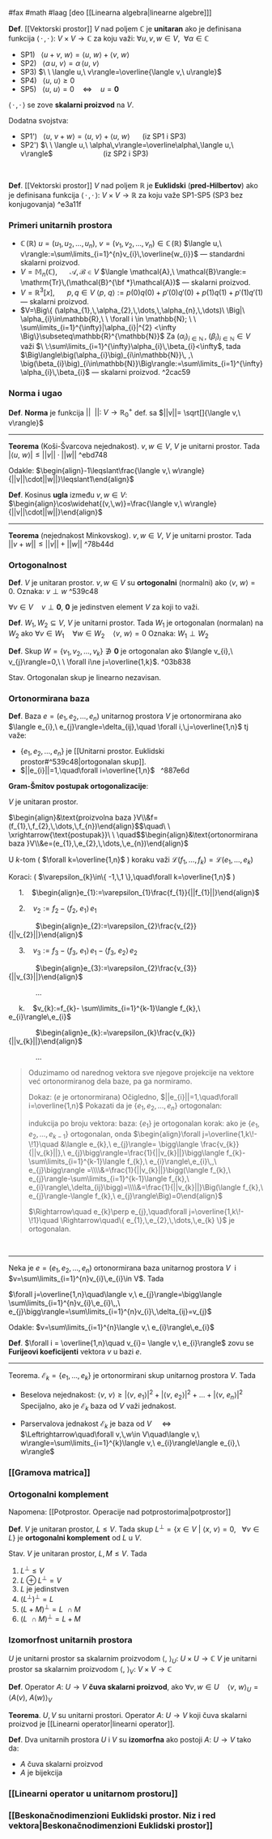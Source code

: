 #fax #math #laag [deo [[Linearna algebra|linearne algebre]]]
$\:$

**Def**. [[Vektorski prostor]] $V$ nad poljem $\mathbb{C}$ je **unitaran** ako je definisana funkcija $\langle \,\cdot\,,\,\cdot\,\rangle:\ V\times V\to\mathbb{C}$ za koju važi: $\forall u,\,v,\,w\in V,\ \ \forall\alpha\in\mathbb{C}$
- SP1) $\ \ \langle u+v,\ w\rangle=\langle u,\ w\rangle+\langle v,\ w\rangle$
- SP2) $\ \ \langle \alpha\,u,\ v\rangle=\alpha\,\langle u,\ v\rangle$
- SP3) $\ \ \langle u,\ v\rangle=\overline{\langle v,\ u\rangle}$
- SP4) $\ \ \langle u,\ u\rangle\geqslant0$
- SP5) $\ \ \langle u,\ u\rangle=0\quad\Leftrightarrow\quad u=\mathbf{0}$

$\langle\,\cdot\,,\,\cdot\,\rangle$ se zove **skalarni proizvod** na $V$.

Dodatna svojstva:
- SP1') $\ \ \langle u,\ v+w\rangle=\langle u,\ v\rangle+\langle u,\ w\rangle$ $\quad$ (iz SP1 i SP3)
- SP2') $\ \ \langle u,\ \alpha\,v\rangle=\overline\alpha\,\langle u,\ v\rangle$ $\ \ \!\quad\quad\quad\quad\quad$ (iz SP2 i SP3)

$\:$

**Def**. [[Vektorski prostor]] $V$ nad poljem $\mathbb{R}$ je **Euklidski** (**pred-Hilbertov**) ako je definisana funkcija $\langle \,\cdot\,,\,\cdot\,\rangle:\ V\times V\to\mathbb{R}$ za koju važe SP1-SP5 (SP3 bez konjugovanja) ^e3a11f

### Primeri unitarnih prostora
- $\mathbb{C}\,(\mathbb{R})$
  $u=(u_{1},\,u_{2},\,\dots,\,u_{n}),\ v=(v_{1},\,v_{2},\,\dots,\,v_{n})\in\mathbb{C}\,(\mathbb{R})$
  $\langle u,\ v\rangle:=\sum\limits_{i=1}^{n}v_{i}\,\overline{w_{i}}$ — standardni skalarni proizvod.
- $V=\mathbb{M}_{n}(\mathbb{C})$, $\quad$ $\mathcal{A},\,\mathcal{B}\in V$
  $\langle \mathcal{A},\ \mathcal{B}\rangle:= \mathrm{Tr}\,(\mathcal{B}^{\bf *}\mathcal{A})$ — skalarni proizvod.
- $V=\mathbb{R}^{3}[x]$, $\quad$ $p,\,q\in V$
  $\langle p,\ q\rangle:=p(0)q(0) + p'(0)q'(0) + p(1)q(1) + p'(1)q'(1)$ — skalarni proizvod.
- $V=\Big\{ (\alpha_{1},\,\alpha_{2},\,\dots,\,\alpha_{n},\,\dots)\ \Big|\ \alpha_{i}\in\mathbb{R},\ \  \forall i \in \mathbb{N}; \ \ \sum\limits_{i=1}^{\infty}|\alpha_{i}|^{2} <\infty \Big\}\subseteq\mathbb{R}^{\mathbb{N}}$
  Za $\big(\alpha_{i}\big)_{i\in\mathbb{N}}\, ,\ \big(\beta_{i}\big)_{i\in\mathbb{N}} \in V\ \:$ važi $\ \:\sum\limits_{i=1}^{\infty}\alpha_{i}\,\beta_{i}<\infty$, tada
  $\Big\langle\big(\alpha_{i}\big)_{i\in\mathbb{N}}\, ,\ \big(\beta_{i}\big)_{i\in\mathbb{N}}\Big\rangle:=\sum\limits_{i=1}^{\infty}\alpha_{i}\,\beta_{i}$ — skalarni proizvod. ^2cac59
### Norma i ugao

**Def**. **Norma** je funkcija $||\ \ ||:\ V\to\mathbb{R}^{+}_{0}$ def. sa $||v||= \sqrt[]{\langle v,\ v\rangle}$
___
**Teorema** (Koši-Švarcova nejednakost).
$v,\,w\in V$, $V$ je unitarni prostor. Tada
$\big|\langle u,\ w\rangle\big|\leqslant||v||\cdot||w||$ ^ebd748

Odakle: $\begin{align}-1\leqslant\frac{\langle v,\ w\rangle}{||v||\cdot||w||}\leqslant1\end{align}$

**Def**. Kosinus **ugla** između $v,\,w\in V$: $\ \:$ $\begin{align}\cos\widehat{(v,\,w)}=\frac{\langle v,\ w\rangle}{||v||\cdot||w||}\end{align}$
___
**Teorema** (nejednakost Minkovskog).
$v,\,w\in V$, $V$ je unitarni prostor. Tada
$||v+w||\leqslant||v||+||w||$ ^78b44d

### Ortogonalnost
**Def**. $V$ je unitaran prostor. $v,\,w\in V$ su **ortogonalni** (normalni) ako $\langle v,\ w\rangle=0$.
Oznaka: $v\perp w$ ^539c48

$\forall v\in V\quad v\perp \mathbf{0}$,
$\mathbf{0}$ je jedinstven element $V$ za koji to važi.

**Def**. $W_{1},\,W_{2}\subseteq V$, $V$ je unitarni prostor. Tada $W_{1}$ je ortogonalan (normalan) na $W_{2}$ ako $\forall v\in W_{1}\quad \forall w\in W_{2}\quad \langle v,\ w\rangle=0$
Oznaka: $W_{1}\perp W_{2}$

**Def**. Skup $W=\{ v_{1},\,v_{2},\,\dots,\,v_{k} \}\not\ni \mathbf{0}$ je ortogonalan ako $\langle v_{i},\ v_{j}\rangle=0,\ \ \forall i\ne j=\overline{1,k}$. ^03b838

Stav. Ortogonalan skup je linearno nezavisan.

### Ortonormirana baza
**Def**. Baza $e=(e_{1},\,e_{2},\,\dots,\,e_{n})$ unitarnog prostora $V$ je ortonormirana ako $\langle e_{i},\ e_{j}\rangle=\delta_{ij},\quad \forall i,\,j=\overline{1,n}$
tj važe:
- $\{ e_{1},\,e_{2},\,\dots,\,e_{n} \}$ je [[Unitarni prostor. Euklidski prostor#^539c48|ortogonalan skup]].
- $||e_{i}||=1,\quad\forall i=\overline{1,n}$
$\:$ ^887e6d

**Gram-Šmitov postupak ortogonalizacije**:

$V$ je unitaran prostor.

$\begin{align}&\text{proizvolna baza }V\\&f=(f_{1},\,f_{2},\,\dots,\,f_{n})\end{align}$$\quad\ \ \xrightarrow{\text{postupak}}\ \ \quad$$\begin{align}&\text{ortonormirana baza }V\\&e=(e_{1},\,e_{2},\,\dots,\,e_{n})\end{align}$

U $k$-tom ( $\forall k=\overline{1,n}$ ) koraku važi $\mathcal{L}(f_{1},\,\dots,\,f_{k})=\mathcal{L}(e_{1},\,\dots,\,e_{k})$

Koraci: ( $\varepsilon_{k}\in\{ -1,\,1 \},\quad\forall k=\overline{1,n}$ )

$\quad$ 1\.  $\ \:$ $\begin{align}e_{1}:=\varepsilon_{1}\frac{f_{1}}{||f_{1}||}\end{align}$

$\quad$ 2\.  $\ \:$ $v_{2}:=f_{2}- \langle f_{2},\ e_{1}\rangle\,e_{1}$

$\quad\quad\quad$ $\begin{align}e_{2}:=\varepsilon_{2}\frac{v_{2}}{||v_{2}||}\end{align}$

$\quad$ 3\.  $\ \:$ $v_{3}:=f_{3}- \langle f_{3},\ e_{1}\rangle\,e_{1}- \langle f_{3},\ e_{2}\rangle\,e_{2}$

$\quad\quad\quad$ $\begin{align}e_{3}:=\varepsilon_{2}\frac{v_{3}}{||v_{3}||}\end{align}$

$\quad\quad\quad$ $\dots$

$\quad$ k\.  $\ \:$ $v_{k}:=f_{k}- \sum\limits_{i=1}^{k-1}\langle f_{k},\ e_{i}\rangle\,e_{i}$

$\quad\quad\quad$ $\begin{align}e_{k}:=\varepsilon_{k}\frac{v_{k}}{||v_{k}||}\end{align}$

$\quad\quad\quad$ $\dots$
> Oduzimamo od narednog vektora sve njegove projekcije na vektore već ortonormiranog dela baze, pa ga normiramo.
> 
> Dokaz: ($e$ je ortonormirana)
> Očigledno, $||e_{i}||=1,\quad\forall i=\overline{1,n}$
> Pokazati da je $\{ e_{1},\,e_{2},\,\dots,\,e_{n} \}$ ortogonalan:
> 
> indukcija po broju vektora:
> baza: $\{e_{1}\}$ je ortogonalan
> korak:  ako je $\{ e_{1},\,e_{2},\,\dots,\,e_{k-1} \}$ ortogonalan, onda
> $\begin{align}\forall j=\overline{1,k\!-\!1}\quad &\langle e_{k},\ e_{j}\rangle= \bigg\langle \frac{v_{k}}{||v_{k}||},\ e_{j}\bigg\rangle=\frac{1}{||v_{k}||}\bigg\langle f_{k}- \sum\limits_{i=1}^{k-1}\langle f_{k},\ e_{i}\rangle\,e_{i}\,,\ e_{j}\bigg\rangle =\\\\&=\frac{1}{||v_{k}||}\bigg(\langle f_{k},\ e_{j}\rangle-\sum\limits_{i=1}^{k-1}\langle f_{k},\ e_{i}\rangle\,\delta_{ij}\bigg)=\\\\&=\frac{1}{||v_{k}||}\Big(\langle f_{k},\ e_{j}\rangle-\langle f_{k},\ e_{j}\rangle\Big)=0\end{align}$
> 
> $\Rightarrow\quad e_{k}\perp e_{j},\quad\forall j=\overline{1,k\!-\!1}\quad \Rightarrow\quad\{ e_{1},\,e_{2},\,\dots,\,e_{k} \}$ je ortogonalan.

$\:$
___
Neka je $e=(e_{1},\,e_{2},\,\dots,\,e_{n})$ ortonormirana baza unitarnog prostora $V$ $\:$i$\:$ $v=\sum\limits_{i=1}^{n}v_{i}\,e_{i}\in V$. Tada

$\forall j=\overline{1,n}\quad\langle v,\ e_{j}\rangle=\bigg\langle \sum\limits_{i=1}^{n}v_{i}\,e_{i}\,,\ e_{j}\bigg\rangle=\sum\limits_{i=1}^{n}v_{i}\,\delta_{ij}=v_{j}$

Odakle: $v=\sum\limits_{i=1}^{n}\langle v,\ e_{i}\rangle\,e_{i}$

**Def**. $\forall i = \overline{1,n}\quad v_{i}= \langle v,\ e_{i}\rangle$ zovu se **Furijeovi koeficijenti** vektora $v$ u bazi $e$.
___
Teorema. $\mathcal{E}_{k}=\{ e_{1},\,\dots,\, e_{k} \}$ je ortonormirani skup unitarnog prostora $V$. Tada
- Beselova nejednakost:
$\langle v,\ v\rangle\geqslant \Big|\langle v,\ e_{1}\rangle\Big|^{2}+ \Big|\langle v,\ e_{2}\rangle\Big|^{2} + \dots + \Big|\langle v,\ e_{n}\rangle\Big|^{2}$
$\:$
Specijalno, ako je $\mathcal{E}_{k}$ baza od $V$ važi jednakost.
$\:$

- Parservalova jednakost
 $\mathcal{E}_{k}$ je baza od $V$ $\quad\Leftrightarrow$
$\Leftrightarrow\quad\forall v,\,w\in V\quad\langle v,\ w\rangle=\sum\limits_{i=1}^{k}\langle v,\ e_{i}\rangle\langle e_{i},\ w\rangle$

### [[Gramova matrica]]
### Ortogonalni komplement

Napomena: [[Potprostor. Operacije nad potprostorima|potprostor]]

**Def**. $V$ je unitaran prostor, $L\leqslant V$. Tada skup $L^{\perp}=\{ x\in V\ \big|\ \langle x,\ v\rangle=0,\ \ \ \forall v\in L \}$ je **ortogonalni komplement** od $L$ u $V$.

Stav. $V$ je unitaran prostor, $L,\,M\leqslant V$. Tada
1. $L^{\perp}\leqslant V$
2. $L\oplus L^{\perp}=V$
3. $L$ je jedinstven
4. $\big(L^{\perp}\big)^{\perp}=L$
5. $\big(L+M\big)^{\perp}=L\ \!\cap M$
6. $\big(L\ \!\cap M\big)^{\perp}=L+M$

### Izomorfnost unitarnih prostora
$U$ je unitarni prostor sa skalarnim proizvodom $\langle ,\ \rangle_{U}:\ U\times U\to \mathbb{C}$
$V$ je unitarni prostor sa skalarnim proizvodom $\langle ,\ \rangle_{V}:\ V\times V\to \mathbb{C}$

**Def**. Operator $A:\ U\to V$ **čuva skalarni proizvod**, ako $\forall v,\,w\in U\quad \big\langle v,\ w\big\rangle_{U}=\big\langle A(v),\ A(w)\big\rangle_{V}$

**Teorema**. $U,\,V$ su unitarni prostori. Operator $A:\ U\to V$ koji čuva skalarni proizvod je [[Linearni operator|linearni operator]].
$\:$

**Def**. Dva unitarnih prostora $U$ i $V$ su **izomorfna** ako postoji $A:\ U\to V$ tako da:
- $A$ čuva skalarni proizvod
- $A$ je bijekcija

### [[Linearni operator u unitarnom prostoru]]
### [[Beskonačnodimenzioni Euklidski prostor. Niz i red vektora|Beskonačnodimenzioni Euklidski prostor]]
